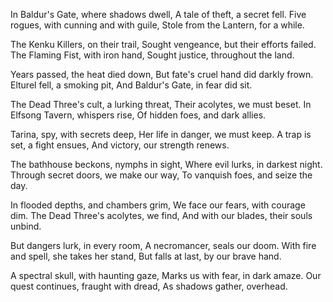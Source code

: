 In Baldur's Gate, where shadows dwell,
A tale of theft, a secret fell.
Five rogues, with cunning and with guile,
Stole from the Lantern, for a while.

The Kenku Killers, on their trail,
Sought vengeance, but their efforts failed.
The Flaming Fist, with iron hand,
Sought justice, throughout the land.

Years passed, the heat died down,
But fate's cruel hand did darkly frown.
Elturel fell, a smoking pit,
And Baldur's Gate, in fear did sit.

The Dead Three's cult, a lurking threat,
Their acolytes, we must beset.
In Elfsong Tavern, whispers rise,
Of hidden foes, and dark allies.

Tarina, spy, with secrets deep,
Her life in danger, we must keep.
A trap is set, a fight ensues,
And victory, our strength renews.

The bathhouse beckons, nymphs in sight,
Where evil lurks, in darkest night.
Through secret doors, we make our way,
To vanquish foes, and seize the day.

In flooded depths, and chambers grim,
We face our fears, with courage dim.
The Dead Three's acolytes, we find,
And with our blades, their souls unbind.

But dangers lurk, in every room,
A necromancer, seals our doom.
With fire and spell, she takes her stand,
But falls at last, by our brave hand.

A spectral skull, with haunting gaze,
Marks us with fear, in dark amaze.
Our quest continues, fraught with dread,
As shadows gather, overhead.